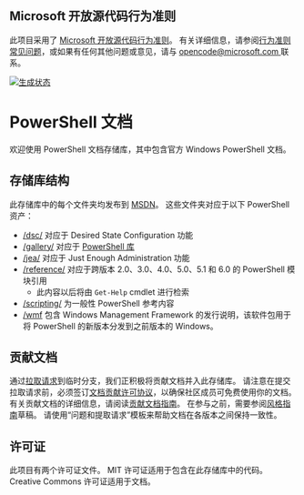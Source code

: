 ## <a name="microsoft-open-source-code-of-conduct"></a>Microsoft 开放源代码行为准则

此项目采用了 [Microsoft 开放源代码行为准则](https://opensource.microsoft.com/codeofconduct/)。
有关详细信息，请参阅[行为准则常见问题](https://opensource.microsoft.com/codeofconduct/faq/)，或如果有任何其他问题或意见，请与 [opencode@microsoft.com ](mailto:opencode@microsoft.com) 联系。

[![生成状态](https://ci.appveyor.com/api/projects/status/onshefxnc4g4pv87/branch/staging?svg=true)](https://ci.appveyor.com/project/PowerShell/powershell-docs/branch/staging)

# <a name="powershell-documentation"></a>PowerShell 文档

欢迎使用 PowerShell 文档存储库，其中包含官方 Windows PowerShell 文档。 

## <a name="repository-structure"></a>存储库结构
此存储库中的每个文件夹均发布到 [MSDN](https://msdn.microsoft.com/en-us/powershell)。 这些文件夹对应于以下 PowerShell 资产：
* [/dsc/](https://msdn.microsoft.com/en-us/powershell/dsc/) 对应于 Desired State Configuration 功能
* [/gallery/](https://msdn.microsoft.com/powershell/gallery) 对应于 [PowerShell 库](https://www.powershellgallery.com/)
* [/jea/](https://msdn.microsoft.com/powershell/jea/) 对应于 Just Enough Administration 功能
* [/reference/](https://msdn.microsoft.com/powershell/reference/) 对应于跨版本 2.0、3.0、4.0、5.0、5.1 和 6.0 的 PowerShell 模块引用
  * 此内容以后将由 `Get-Help` cmdlet 进行检索
* [/scripting/](https://msdn.microsoft.com/en-us/powershell/scripting/) 为一般性 PowerShell 参考内容
* [/wmf](https://msdn.microsoft.com/en-us/powershell/wmf/readme) 包含 Windows Management Framework 的发行说明，该软件包用于将 PowerShell 的新版本分发到之前版本的 Windows。 



## <a name="contributing"></a>贡献文档

通过[拉取请求](https://help.github.com/articles/using-pull-requests/)到临时分支，我们正积极将贡献文档并入此存储库。 请注意在提交拉取请求前，必须签订[文档贡献许可协议](https://cla.microsoft.com/)，以确保社区成员可免费使用你的文档。
有关贡献文档的详细信息，请阅读[贡献文档指南](CONTRIBUTING.md)。
在参与之前，需要参阅[风格指南](./STYLE.md)草稿。
请使用“问题和提取请求”模板来帮助文档在各版本之间保持一致性。 

## <a name="licenses"></a>许可证

此项目有两个许可证文件。 MIT 许可证适用于包含在此存储库中的代码。
Creative Commons 许可证适用于文档。 
